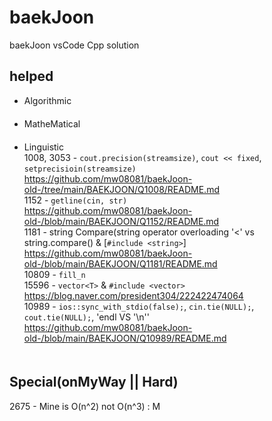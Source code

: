 # baekJoon
baekJoon vsCode Cpp solution

## helped
- Algorithmic   
　  
- MatheMatical  
  　
- Linguistic  
1008, 3053 - `cout.precision(streamsize)`, `cout << fixed`, `setprecisioin(streamsize)`  
https://github.com/mw08081/baekJoon-old-/tree/main/BAEKJOON/Q1008/README.md  
1152 - `getline(cin, str)`  
https://github.com/mw08081/baekJoon-old-/blob/main/BAEKJOON/Q1152/README.md  
1181 - string Compare(string operator overloading '<' vs string.compare() & [`#include <string>`]  
https://github.com/mw08081/baekJoon-old-/blob/main/BAEKJOON/Q1181/README.md  
10809 - `fill_n`    
15596 - `vector<T>` & `#include <vector>`    
https://blog.naver.com/president304/222422474064  
10989 - `ios::sync_with_stdio(false);`, `cin.tie(NULL);`, `cout.tie(NULL);`, 'endl VS '\n'\'  
https://github.com/mw08081/baekJoon-old-/blob/main/BAEKJOON/Q10989/README.md  
　  
## Special(onMyWay || Hard)
2675 - Mine is O(n^2) not O(n^3) : M
